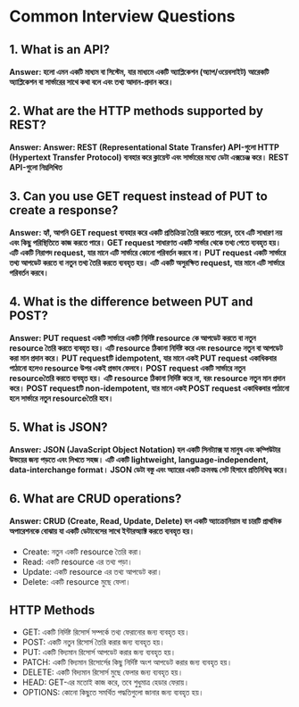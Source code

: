 # Common Interview Questions

## 1. What is an API?

#### Answer: হলো এমন একটি মাধ্যম বা সিস্টেম, যার মাধ্যমে একটি অ্যাপ্লিকেশন (অ্যাপ/ওয়েবসাইট) আরেকটি অ্যাপ্লিকেশন বা সার্ভারের সাথে কথা বলে এবং তথ্য আদান-প্রদান করে।

## 2. What are the HTTP methods supported by REST?

#### Answer: Answer: REST (Representational State Transfer) API-গুলো HTTP (Hypertext Transfer Protocol) ব্যবহার করে ক্লায়েন্ট এবং সার্ভারের মধ্যে ডেটা এক্সচেঞ্জ করে। REST API-গুলো নিম্নলিখিত

## 3. Can you use GET request instead of PUT to create a response?

#### Answer: হ্যাঁ, আপনি GET request ব্যবহার করে একটি প্রতিক্রিয়া তৈরি করতে পারেন, তবে এটি সাধারণ নয় এবং কিছু পরিস্থিতিতে কাজ করতে পারে। GET request সাধারণত একটি সার্ভার থেকে তথ্য পেতে ব্যবহৃত হয়। এটি একটি নিরাপদ request, যার মানে এটি সার্ভারে কোনো পরিবর্তন করবে না। PUT request একটি সার্ভারে তথ্য আপডেট করতে বা নতুন তথ্য তৈরি করতে ব্যবহৃত হয়। এটি একটি অসুরক্ষিত request, যার মানে এটি সার্ভারে পরিবর্তন করবে।

## 4. What is the difference between PUT and POST?

#### Answer: PUT request একটি সার্ভারে একটি নির্দিষ্ট resource কে আপডেট করতে বা নতুন resource তৈরি করতে ব্যবহৃত হয়। এটি resource ঠিকানা নির্দিষ্ট করে এবং resource নতুন বা আপডেট করা মান প্রদান করে। PUT requestটি idempotent, যার মানে একই PUT request একাধিকবার পাঠানো হলেও resource উপর একই প্রভাব ফেলবে। POST request একটি সার্ভারে নতুন resourceতৈরি করতে ব্যবহৃত হয়। এটি resource ঠিকানা নির্দিষ্ট করে না, বরং resource নতুন মান প্রদান করে। POST requestটি non-idempotent, যার মানে একই POST request একাধিকবার পাঠানো হলে সার্ভারে নতুন resourceতৈরি হবে।

## 5. What is JSON?

#### Answer: JSON (JavaScript Object Notation) হল একটি সিনট্যাক্স যা মানুষ এবং কম্পিউটার উভয়ের জন্য পড়তে এবং লিখতে সহজ। এটি একটি lightweight, language-independent, data-interchange format। JSON ডেটা বস্তু এবং অ্যারের একটি ক্রমবদ্ধ সেট হিসাবে প্রতিনিধিত্ব করে।

## 6. What are CRUD operations?

#### Answer: CRUD (Create, Read, Update, Delete) হল একটি অ্যাক্রোনিয়াম যা চারটি প্রাথমিক অপারেশনকে বোঝায় যা একটি ডেটাবেসের সাথে ইন্টারঅ্যাক্ট করতে ব্যবহৃত হয়।

- Create: নতুন একটি resource তৈরি করা।
- Read: একটি resource এর তথ্য পড়া।
- Update: একটি resource এর তথ্য আপডেট করা।
- Delete: একটি resource মুছে ফেলা।

## HTTP Methods

- GET: একটি নির্দিষ্ট রিসোর্স সম্পর্কে তথ্য ফেরানোর জন্য ব্যবহৃত হয়।
- POST: একটি নতুন রিসোর্স তৈরি করার জন্য ব্যবহৃত হয়।
- PUT: একটি বিদ্যমান রিসোর্স আপডেট করার জন্য ব্যবহৃত হয়।
- PATCH: একটি বিদ্যমান রিসোর্সের কিছু নির্দিষ্ট অংশ আপডেট করার জন্য ব্যবহৃত হয়।
- DELETE: একটি বিদ্যমান রিসোর্স মুছে ফেলার জন্য ব্যবহৃত হয়।
- HEAD: GET-এর মতোই কাজ করে, তবে শুধুমাত্র হেডার ফেরায়।
- OPTIONS: কোনো কিছুতে সমর্থিত পদ্ধতিগুলো জানার জন্য ব্যবহৃত হয়।
